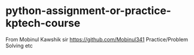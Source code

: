 # python-assignment-or-practice-kptech-course
From Mobinul Kawshik sir  https://github.com/Mobinul341
Practice/Problem Solving etc
